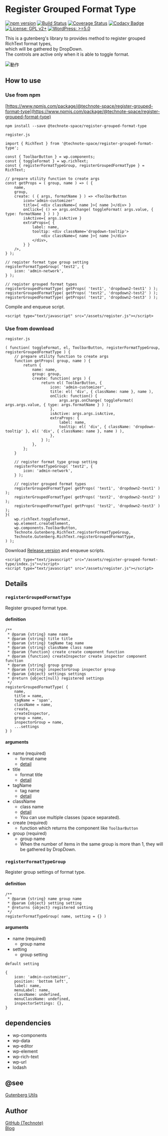 # Register Grouped Format Type

[![npm version](https://badge.fury.io/js/%40technote-space%2Fregister-grouped-format-type.svg)](https://badge.fury.io/js/%40technote-space%2Fregister-grouped-format-type)
[![Build Status](https://travis-ci.org/technote-space/register-grouped-format-type.svg?branch=master)](https://travis-ci.org/technote-space/register-grouped-format-type)
[![Coverage Status](https://coveralls.io/repos/github/technote-space/register-grouped-format-type/badge.svg?branch=master)](https://coveralls.io/github/technote-space/register-grouped-format-type?branch=master)
[![Codacy Badge](https://api.codacy.com/project/badge/Grade/616394da0ba143d7b3aee4f79d318cdf)](https://www.codacy.com/app/technote-space/register-grouped-format-type?utm_source=github.com&amp;utm_medium=referral&amp;utm_content=technote-space/register-grouped-format-type&amp;utm_campaign=Badge_Grade)
[![License: GPL v2+](https://img.shields.io/badge/License-GPL%20v2%2B-blue.svg)](http://www.gnu.org/licenses/gpl-2.0.html)
[![WordPress: >=5.0](https://img.shields.io/badge/WordPress-%3E%3D5.0-brightgreen.svg)](https://wordpress.org/)

This is a gutenberg's library to provides method to register grouped RichText format types,   
which will be gathered by DropDown.  
The controls are active only when it is able to toggle format.

![動作](https://raw.githubusercontent.com/technote-space/register-grouped-format-type/master/screenshot1.png)

## How to use
### Use from npm
[https://www.npmjs.com/package/@technote-space/register-grouped-format-type](https://www.npmjs.com/package/@technote-space/register-grouped-format-type)

```
npm install --save @technote-space/register-grouped-format-type
```

`register.js`
```
import { RichText } from '@technote-space/register-grouped-format-type';

const { ToolbarButton } = wp.components;
const { toggleFormat } = wp.richText;
const { registerFormatTypeGroup, registerGroupedFormatType } = RichText;

// prepare utility function to create args
const getProps = ( group, name ) => ( {
	name,
	group,
	create: ( { args, formatName } ) => <ToolbarButton
		icon='admin-customizer'
		title={ <div className={ name }>{ name }</div> }
		onClick={ () => args.onChange( toggleFormat( args.value, { type: formatName } ) ) }
		isActive={ args.isActive }
		extraProps={ {
			label: name,
			tooltip: <div className='dropdown-tooltip'>
				<div className={ name }>{ name }</div>
			</div>,
		} }
	/>,
} );

// register format type group setting
registerFormatTypeGroup( 'test2', {
	icon: 'admin-network',
} );

// register grouped format types
registerGroupedFormatType( getProps( 'test1', 'dropdown2-test1' ) );
registerGroupedFormatType( getProps( 'test2', 'dropdown2-test2' ) );
registerGroupedFormatType( getProps( 'test2', 'dropdown2-test3' ) );
```

Compile and enqueue script.

```
<script type="text/javascript" src="/assets/register.js"></script>
```

### Use from download

`register.js`
```
( function( toggleFormat, el, ToolbarButton, registerFormatTypeGroup, registerGroupedFormatType ) {
	// prepare utility function to create args
	function getProps( group, name ) {
		return {
			name: name,
			group: group,
			create: function( args ) {
				return el( ToolbarButton, {
					icon: 'admin-customizer',
					title: el( 'div', { className: name }, name ),
					onClick: function() {
						args.args.onChange( toggleFormat( args.args.value, { type: args.formatName } ) );
					},
					isActive: args.args.isActive,
					extraProps: {
						label: name,
						tooltip: el( 'div', { className: 'dropdown-tooltip' }, el( 'div', { className: name }, name ) ),
					},
				} );
			},
		};
	}

	// register format type group setting
	registerFormatTypeGroup( 'test2', {
		icon: 'admin-network',
	} );

	// register grouped format types
	registerGroupedFormatType( getProps( 'test1', 'dropdown2-test1' ) );
	registerGroupedFormatType( getProps( 'test2', 'dropdown2-test2' ) );
	registerGroupedFormatType( getProps( 'test2', 'dropdown2-test3' ) );
}(
	wp.richText.toggleFormat,
	wp.element.createElement,
	wp.components.ToolbarButton,
	Technote.Gutenberg.RichText.registerFormatTypeGroup,
	Technote.Gutenberg.RichText.registerGroupedFormatType,
) );
```

Download [Release version](https://raw.githubusercontent.com/technote-space/register-grouped-format-type/master/build/index.js) and enqueue scripts.
```
<script type="text/javascript" src="/assets/register-grouped-format-type/index.js"></script>
<script type="text/javascript" src="/assets/register.js"></script>
```


## Details
### `registerGroupedFormatType`
Register grouped format type.
#### definition
```
/**
 * @param {string} name name
 * @param {string} title title
 * @param {string} tagName tag name
 * @param {string} className class name
 * @param {function} create create component function
 * @param {function} createInspector create inspector component function
 * @param {string} group group
 * @param {string} inspectorGroup inspector group
 * @param {object} settings settings
 * @return {object|null} registered settings
 */
registerGroupedFormatType( {
	name,
	title = name,
	tagName = 'span',
	className = name,
	create,
	createInspector,
	group = name,
	inspectorGroup = name,
	...settings
} )
```
#### arguments
- name (required)
  - format name
  - [detail](https://github.com/WordPress/gutenberg/blob/release/5.6/packages/rich-text/src/register-format-type.js#L17)
- title
  - format title
  - [detail](https://github.com/WordPress/gutenberg/blob/release/5.6/packages/rich-text/src/register-format-type.js#L211)
- tagName
  - tag name
  - [detail](https://github.com/WordPress/gutenberg/blob/release/5.6/packages/rich-text/src/register-format-type.js#L19)
- className
  - class name
  - [detail](https://github.com/WordPress/gutenberg/blob/release/5.6/packages/rich-text/src/register-format-type.js#L20)
  - You can use multiple classes (space separated).
- create (required)
  - function which returns the component like `ToolbarButton`
- group (required)
  - group name
  - When the number of items in the same group is more than 1, they will be gathered by DropDown.

### `registerFormatTypeGroup`
Register group settings of format type.  
#### definition
```
/**
 * @param {string} name group name
 * @param {object} setting setting
 * @returns {object} registered setting
 */
registerFormatTypeGroup( name, setting = {} )
```  
#### arguments
- name (required)
  - group name
- setting
  - group setting  
  
`default setting`
```
{
	icon: 'admin-customizer',
	position: 'bottom left',
	label: name,
	menuLabel: name,
	className: undefined,
	menuClassName: undefined,
	inspectorSettings: {},
}
```

## dependencies
- wp-components
- wp-data
- wp-editor
- wp-element
- wp-rich-text
- wp-url
- lodash

## @see
[Gutenberg Utils](https://github.com/technote-space/gutenberg-utils)

## Author
[GitHub (Technote)](https://github.com/technote-space)  
[Blog](https://technote.space)
